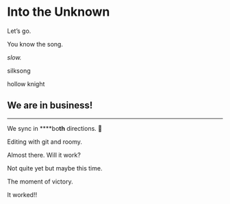 Into the Unknown
================

Let’s go.

You know the song.

_slow._

silksong

hollow knight

We are in business!
-------------------
-------------------

We sync in ****bo**th** directions. 🕺

Editing with git and roomy.

Almost there. Will it work?

Not quite yet but maybe this time.

The moment of victory.

It worked!!